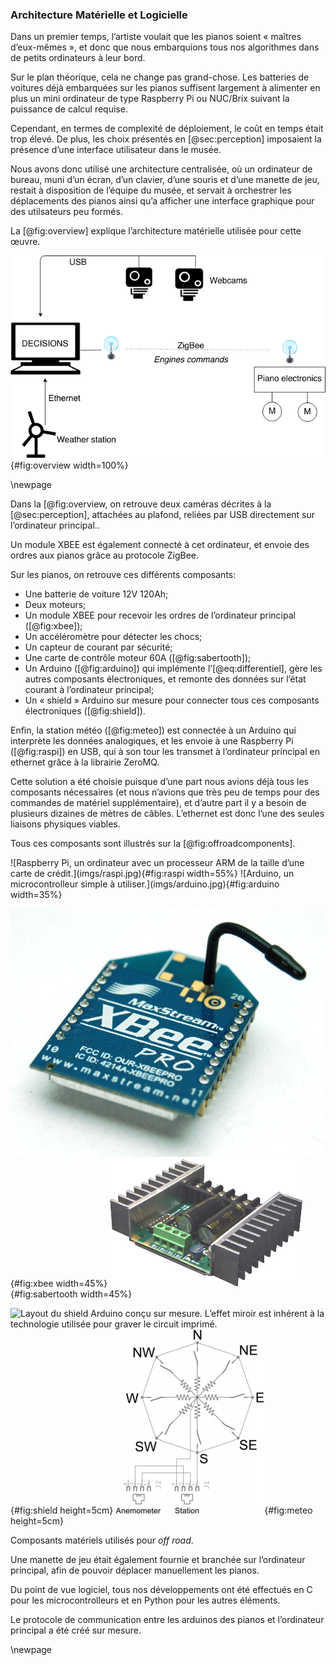 ### Architecture Matérielle et Logicielle

Dans un premier temps, l’artiste voulait que les pianos soient « maîtres d’eux-mêmes », et donc que nous embarquions
tous nos algorithmes dans de petits ordinateurs à leur bord.

Sur le plan théorique, cela ne change pas grand-chose. Les batteries de voitures déjà embarquées sur les pianos
suffisent largement à alimenter en plus un mini ordinateur de type Raspberry Pi ou NUC/Brix suivant la puissance de
calcul requise.

Cependant, en termes de complexité de déploiement, le coût en temps était trop élevé. De plus, les choix présentés en
[@sec:perception] imposaient la présence d’une interface utilisateur dans le musée.

Nous avons donc utilisé une architecture centralisée, où un ordinateur de bureau, muni d’un écran, d’un clavier, d’une
souris et d’une manette de jeu, restait à disposition de l’équipe du musée, et servait à orchestrer les déplacements
des pianos ainsi qu’a afficher une interface graphique pour des utilsateurs peu formés.

La [@fig:overview] explique l’architecture matérielle utilisée pour cette œuvre.

![Architecture matérielle de l’œuvre *off road*.](imgs/overview.png){#fig:overview width=100%}

\newpage

Dans la [@fig:overview, on retrouve deux caméras décrites à la [@sec:perception], attachées au plafond, reliées par USB
directement sur l’ordinateur principal..

Un module XBEE est également connecté à cet ordinateur, et envoie des ordres aux pianos grâce au protocole ZigBee.

Sur les pianos, on retrouve ces différents composants:

* Une batterie de voiture 12V 120Ah;
* Deux moteurs;
* Un module XBEE pour recevoir les ordres de l’ordinateur principal ([@fig:xbee]);
* Un accéléromètre pour détecter les chocs;
* Un capteur de courant par sécurité;
* Une carte de contrôle moteur 60A ([@fig:sabertooth]);
* Un Arduino ([@fig:arduino]) qui implémente l’[@eq:differentiel], gère les autres composants électroniques, et remonte
  des données sur l’état courant à l’ordinateur principal;
* Un « shield » Arduino sur mesure pour connecter tous ces composants électroniques ([@fig:shield]).

Enfin, la station météo ([@fig:meteo]) est connectée à un Arduino qui interprète les données analogiques, et les envoie
à une Raspberry Pi ([@fig:raspi]) en USB, qui à son tour les transmet à l’ordinateur principal en ethernet grâce à la
librairie ZeroMQ.

Cette solution a été choisie puisque d’une part nous avions déjà tous les composants nécessaires (et nous n’avions que
très peu de temps pour des commandes de matériel supplémentaire), et d’autre part il y a besoin de plusieurs dizaines
de mètres de câbles. L’ethernet est donc l’une des seules liaisons physiques viables.

Tous ces composants sont illustrés sur la [@fig:offroadcomponents].

<div id="fig:offroadcomponents">
![Raspberry Pi, un ordinateur avec un processeur ARM de la taille d’une carte de crédit.](imgs/raspi.jpg){#fig:raspi
width=55%}
![Arduino, un microcontrolleur simple à utiliser.](imgs/arduino.jpg){#fig:arduino width=35%}

![Module XBEE, pour transmettre des données sans fil selon le protocole ZigBee.](imgs/xbee.jpg){#fig:xbee width=45%}
![Carte de contrôle moteurs.](imgs/sabertooth.png){#fig:sabertooth width=45%}

![Layout du shield Arduino conçu sur mesure. L’effet miroir est inhérent à la technologie utilisée pour graver le
circuit imprimé.](imgs/kennim.png){#fig:shield height=5cm}
![Schéma électrique de la girouette et de l’anémomètre utilisés.](imgs/analog.png){#fig:meteo height=5cm}

Composants matériels utilisés pour *off road*.
</div>

Une manette de jeu était également fournie et branchée sur l’ordinateur principal, afin de pouvoir déplacer
manuellement les pianos.

Du point de vue logiciel, tous nos développements ont été effectués en C pour les microcontrolleurs et en Python pour
les autres éléments.

Le protocole de communication entre les arduinos des pianos et l’ordinateur principal a été créé sur mesure.

\newpage
